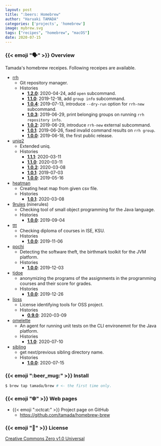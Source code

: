 ```yaml
---
layout: post
title: ":beers: Homebrew"
author: "Haruaki TAMADA"
categories: ['projects', 'homebrew']
image: mybrew.svg
tags: ["recipes", "homebrew", "macOS"]
date: 2020-07-15
---
```


### {{< emoji ":speaking_head:" >}} Overview

Tamada's homebrew receipes.
Following receipes are available.

* [rrh](../rrh)
    * Git repository manager.
    * Histories
        * [**1.2.0**](https://github.com/tamada/rrh/releases/tag/v1.2.0): 2020-04-24, add `open` subcommand.
        * [**1.1.0**](https://github.com/tamada/rrh/releases/tag/v1.1.0): 2019-12-18, add `group info` subcommand.
        * [**1.0.4**](https://github.com/tamada/rrh/releases/tag/v1.0.4): 2019-07-13, introduce `--dry-run` option for `rrh-new` subcommand.
        * [**1.0.3**](https://github.com/tamada/rrh/releases/tag/v1.0.3): 2019-06-29, print belonging groups on running `rrh repository info`.
        * [**1.0.2**](https://github.com/tamada/rrh/releases/tag/v1.0.2): 2019-06-29, introduce `rrh-new` external subcommand.
        * [**1.0.1**](https://github.com/tamada/rrh/releases/tag/v1.0.1): 2019-06-26, fixed invalid command results on `rrh group`.
        * [**1.0.0**](https://github.com/tamada/rrh/releases/tag/v1.0.0): 2019-06-18, the first public release.
* [uniq2](../uniq2)
    * Extended uniq.
    * Histories
        * [**1.1.1**](https://github.com/tamada/uniq2/releases/tag/v1.1.1): 2020-03-11
        * [**1.1.0**](https://github.com/tamada/uniq2/releases/tag/v1.1.0): 2020-03-11
        * [**1.0.2**](https://github.com/tamada/uniq2/releases/tag/v1.0.2): 2020-03-08
        * [**1.0.1**](https://github.com/tamada/uniq2/releases/tag/v1.0.1): 2019-07-03
        * [**1.0.0**](https://github.com/tamada/uniq2/releases/tag/v1.0.0): 2019-05-16
* [heatman](../heatman)
    * Creating heat map from given csv file.
    * Histories
        * [**1.0.1**](https://github.com/tamada/goheatman/releases/tag/v1.0.1): 2020-03-08
* [9rules](../9rules) (ninerules)
    * Checking tool of small object programming for the Java language.
    * Histories
        * [**1.0.0**](https://github.com/tamada/9rules/releases/tag/v1.0.0): 2019-09-04
* [ttt](../ttt)
    * Checking diploma of courses in ISE, KSU.
    * Histories
        * [**1.0.0**](https://github.com/tamada/ttt/releases/tag/v1.0.0): 2019-11-06
* [pochi](../pochi)
    * Detecting the software theft, the birthmark toolkit for the JVM platform.
    * Histories
        * [**1.0.0**](https://github.com/tamada/pochi/releases/tag/v1.0.0): 2019-12-03
* [tjdoe](../tjdoe)
    * anonymizing the programs of the assignments in the programming courses and their score for grades.
    * Histories
        * [**1.0.0**](https://github.com/tamada/tjdoe/releases/tag/v1.0.0): 2019-12-26
* [lioss](../lioss)
    * License identifying tools for OSS project.
    * Histories
        * [**0.9.0**](https://github.com/tamada/lioss/releases/tag/v0.9.0): 2020-03-09
* [omelette](../omelette)
    * An agent for running unit tests on the CLI environemnt for the Java platform.
    * Histories
        * [**1.1.0**](https://github.com/tamada/omelette/releases/tag/v1.1.0): 2020-07-10
* [sibling](../sibling)
    * get next/previous sibling directory name.
    * Histories
        * [**1.0.0**](https://github.com/tamada/sibling/releases/tag/v1.0.0): 2020-07-15

### {{< emoji ":beer_mug:" >}} Install

```sh
$ brew tap tamada/brew # <- the first time only.
```

### {{< emoji ":globe_with_meridians:" >}} Web pages

* {{< emoji ":octcat:" >}} Project page on GitHub
    * https://github.com/tamada/homebrew-brew

### {{< emoji ":scroll:" >}} License

[Creative Commons Zero v1.0 Universal](https://github.com/tamada/homebrew-brew/blob/master/LICENSE)

